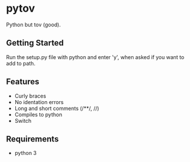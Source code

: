 # pytov
Python but tov (good).

## Getting Started
Run the setup.py file with python and enter 'y', when asked if you want to add to path.

## Features
* Curly braces
* No identation errors
* Long and short comments (/**/, //)
* Compiles to python
* Switch

## Requirements
* python 3